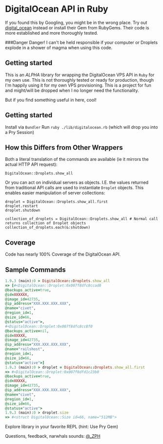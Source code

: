 # DigitalOcean API in Ruby

If you found this by Googling, you might be in the wrong place. Try out [digital_ocean](https://github.com/rmoriz/digital_ocean) instead or install their Gem from RubyGems.  Their code is more established and more thoroughly tested.  

###Danger Danger! I can't be held responsible if your computer or Droplets explode in a shower of magma when using this code.

## Getting started

This is an _ALPHA_ library for wrapping the DigitalOcean VPS API in `Ruby` for my own use.  This is not thoroughly tested or ready for production, though I'm happily using it for my own VPS provisioning. This is a project for fun and might/will be dropped when I no longer need the functionality.

But if you find something useful in here, cool!

## Getting started

Install via `Bundler`
Run `ruby ./lib/digitalocean.rb` (which will drop you into a Pry Session)

## How this Differs from Other Wrappers
Both a literal translation of the commands are available (ie it mirrors the actual HTTP API request):

`DigitalOcean::Droplets.show_all`

Or you can act on individual servers as objects.  I.E. the values returned from traditional API calls are used to instantiate `Droplet` objects.  This enables easier manipulation of server collections:

```
droplet = DigitalOcean::Droplets.show_all.first
droplet.restart
droplet.shutdown
```

```
collection_of_droplets = DigitalOcean::Droplets.show_all # Normal call returns collection of Droplet objects
collection_of_droplets.each(&:shutdown)
```


## Coverage
Code has nearly 100% Coverage of the DigitalOcean API.

## Sample Commands
```ruby
1.9.3 (main):0 > DigitalOcean::Droplets.show_all
=> [#<DigitalOcean::Droplet:0x007f8dfc8ccad0
@backups_active=true,
@id=XXXXXX,
@image_id=42735,
@ip_address="XXX.XXX.XXX.XXX",
@name="civet",
@region_id=1,
@size_id=66,
@status="active">,
#<DigitalOcean::Droplet:0x007f8dfc8cc8f0
@backups_active=nil,
@id=XXXXX,
@image_id=42735,
@ip_address="XXX.XXX.XXX.XXX",
@name="railshost",
@region_id=1,
@size_id=66,
@status="active">]
1.9.3 (main):0 > droplet = DigitalOcean::Droplets.show_all.first
=> #<DigitalOcean::Droplet:0x007f8dfd1c23b0
@backups_active=true,
@id=XXXXX,
@image_id=42735,
@ip_address="XXX.XXX.XXX.XXX",
@name="civet",
@region_id=1,
@size_id=66,
@status="active">
1.9.3 (main):0 > droplet.size
=> #<struct DigitalOcean::Size id=66, name="512MB">
```



Explore library in your favorite REPL (hint: Use Pry Gem)

Questions, feedback, narwhals sounds: [@_ZPH](http://www.twitter.com/_ZPH)

